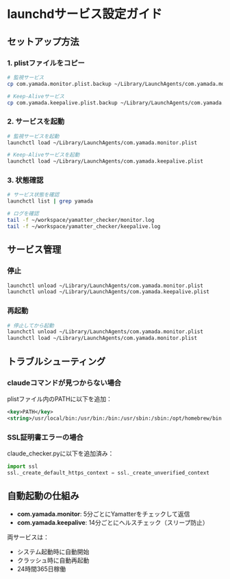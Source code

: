 # launchdサービス設定ガイド

## セットアップ方法

### 1. plistファイルをコピー
```bash
# 監視サービス
cp com.yamada.monitor.plist.backup ~/Library/LaunchAgents/com.yamada.monitor.plist

# Keep-Aliveサービス
cp com.yamada.keepalive.plist.backup ~/Library/LaunchAgents/com.yamada.keepalive.plist
```

### 2. サービスを起動
```bash
# 監視サービスを起動
launchctl load ~/Library/LaunchAgents/com.yamada.monitor.plist

# Keep-Aliveサービスを起動
launchctl load ~/Library/LaunchAgents/com.yamada.keepalive.plist
```

### 3. 状態確認
```bash
# サービス状態を確認
launchctl list | grep yamada

# ログを確認
tail -f ~/workspace/yamatter_checker/monitor.log
tail -f ~/workspace/yamatter_checker/keepalive.log
```

## サービス管理

### 停止
```bash
launchctl unload ~/Library/LaunchAgents/com.yamada.monitor.plist
launchctl unload ~/Library/LaunchAgents/com.yamada.keepalive.plist
```

### 再起動
```bash
# 停止してから起動
launchctl unload ~/Library/LaunchAgents/com.yamada.monitor.plist
launchctl load ~/Library/LaunchAgents/com.yamada.monitor.plist
```

## トラブルシューティング

### claudeコマンドが見つからない場合
plistファイル内のPATHに以下を追加：
```xml
<key>PATH</key>
<string>/usr/local/bin:/usr/bin:/bin:/usr/sbin:/sbin:/opt/homebrew/bin:/Users/claude/.nvm/versions/node/v20.19.4/bin</string>
```

### SSL証明書エラーの場合
claude_checker.pyに以下を追加済み：
```python
import ssl
ssl._create_default_https_context = ssl._create_unverified_context
```

## 自動起動の仕組み

- **com.yamada.monitor**: 5分ごとにYamatterをチェックして返信
- **com.yamada.keepalive**: 14分ごとにヘルスチェック（スリープ防止）

両サービスは：
- システム起動時に自動開始
- クラッシュ時に自動再起動
- 24時間365日稼働
